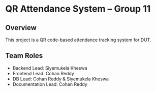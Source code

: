 # QR Attendance System – Group 11

## Overview
This project is a QR code-based attendance tracking system for DUT.

## Team Roles
- Backend Lead: Siyemukela Kheswa
- Frontend Lead: Cohan Reddy
- DB Lead: Cohan Reddy & Siyemukela Kheswa
- Documentation Lead: Cohan Reddy
